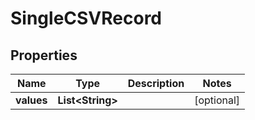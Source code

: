 
# SingleCSVRecord

## Properties
Name | Type | Description | Notes
------------ | ------------- | ------------- | -------------
**values** | **List&lt;String&gt;** |  |  [optional]



